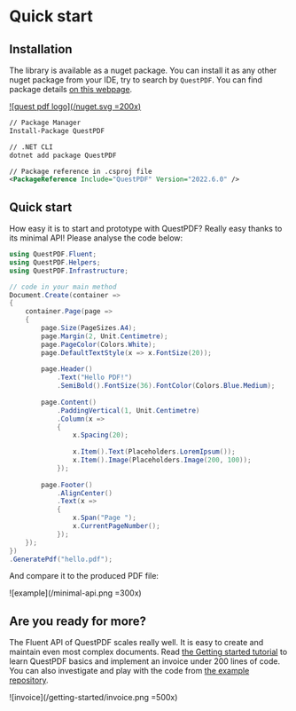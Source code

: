 # Quick start

## Installation

The library is available as a nuget package. You can install it as any other nuget package from your IDE, try to search by `QuestPDF`. You can find package details [on this webpage](https://www.nuget.org/packages/QuestPDF/).

[![quest pdf logo](/nuget.svg =200x)](https://www.nuget.org/packages/QuestPDF/)


```xml
// Package Manager
Install-Package QuestPDF

// .NET CLI
dotnet add package QuestPDF

// Package reference in .csproj file
<PackageReference Include="QuestPDF" Version="2022.6.0" />
```

## Quick start

How easy it is to start and prototype with QuestPDF? Really easy thanks to its minimal API! Please analyse the code below:

```csharp
using QuestPDF.Fluent;
using QuestPDF.Helpers;
using QuestPDF.Infrastructure;

// code in your main method
Document.Create(container =>
{
    container.Page(page =>
    {
        page.Size(PageSizes.A4);
        page.Margin(2, Unit.Centimetre);
        page.PageColor(Colors.White);
        page.DefaultTextStyle(x => x.FontSize(20));
        
        page.Header()
            .Text("Hello PDF!")
            .SemiBold().FontSize(36).FontColor(Colors.Blue.Medium);
        
        page.Content()
            .PaddingVertical(1, Unit.Centimetre)
            .Column(x =>
            {
                x.Spacing(20);
                
                x.Item().Text(Placeholders.LoremIpsum());
                x.Item().Image(Placeholders.Image(200, 100));
            });
        
        page.Footer()
            .AlignCenter()
            .Text(x =>
            {
                x.Span("Page ");
                x.CurrentPageNumber();
            });
    });
})
.GeneratePdf("hello.pdf");
```

And compare it to the produced PDF file:

![example](/minimal-api.png =300x)


## Are you ready for more?

The Fluent API of QuestPDF scales really well. It is easy to create and maintain even most complex documents. Read [the Getting started tutorial](https://www.questpdf.com/documentation/getting-started.html) to learn QuestPDF basics and implement an invoice under 200 lines of code. You can also investigate and play with the code from [the example repository](https://github.com/QuestPDF/example-invoice).

![invoice](/getting-started/invoice.png =500x)
